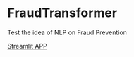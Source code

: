 # FraudTransformer
Test the idea of NLP on Fraud Prevention

[Streamlit APP](https://ivivan-fraudtransformer-huggingfacedemo-c1vysc.streamlit.app)

